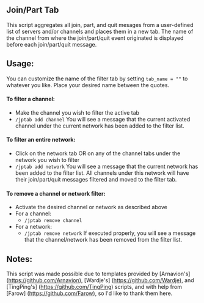 Join/Part Tab
-------------
This script aggregates all join, part, and quit mesages from a user-defined list of servers and/or channels and places them in a new tab. The name of the channel from where the join/part/quit event originated is displayed before each join/part/quit message.

Usage:
------
You can customize the name of the filter tab by setting `tab_name = ""` to whatever you like. Place your desired name between the quotes.

#### To filter a channel:
* Make the channel you wish to filter the active tab
* `/jptab add channel`
You will see a message that the current activated channel under the current network has been added to the filter list.

#### To filter an entire network:
* Click on the network tab OR on any of the channel tabs under the network you wish to filter
* `/jptab add network`
You will see a message that the current network has been added to the filter list. All channels under this network will have their join/part/quit messages filtered and moved to the filter tab.

#### To remove a channel or network filter:
* Activate the desired channel or network as described above
* For a channel:
    * `/jptab remove channel`
* For a network:
    * `/jptab remove network`
If executed properly, you will see a message that the channel/network has been removed from the filter list.

Notes:
------
This script was made possible due to templates provided by [Arnavion's] (https://github.com/Arnavion), [Wardje's] (https://github.com/Wardje), and [TingPing's] (https://github.com/TingPing) scripts, and with help from [Farow] (https://github.com/Farow), so I'd like to thank them here.